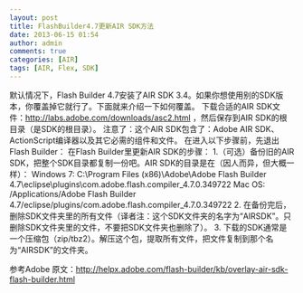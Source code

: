 ```yaml
---
layout: post
title: FlashBuilder4.7更新AIR SDK方法
date: 2013-06-15 01:54
author: admin
comments: true
categories: [AIR]
tags: [AIR, Flex, SDK]
---
```

默认情况下，Flash Builder 4.7安装了AIR SDK 3.4。如果你想使用别的SDK版本，你覆盖掉它就行了。下面就来介绍一下如何覆盖。
下载合适的AIR SDK文件：http://labs.adobe.com/downloads/asc2.html ，然后保存到AIR SDK的根目录（是SDK的根目录）。
注意了：这个AIR SDK包含了：Adobe AIR SDK、ActionScript编译器以及其它必需的组件和文件。
在进入以下步骤前，先退出Flash Builder：
在Flash Builder里更新AIR SDK的步骤：
1.（可选）备份旧的AIR SDK，把整个SDK目录都复制一份吧。AIR SDK的目录是在（因人而异，但大概一样）：
Windows 7: C:\Program Files (x86)\Adobe\Adobe Flash Builder 4.7\eclipse\plugins\com.adobe.flash.compiler_4.7.0.349722
Mac OS: /Applications/Adobe Flash Builder 4.7/eclipse/plugins/com.adobe.flash.compiler_4.7.0.349722
2. 在备份完后，删除SDK文件夹里的所有文件（译者注：这个SDK文件夹的名字为“AIRSDK”。只删除SDK文件夹里的文件，不要把SDK文件夹也删除了）。
3. 下载的SDK通常是一个压缩包（zip/tbz2）。解压这个包，提取所有文件，把文件复制到那个名为“AIRSDK”的文件夹。

参考Adobe 原文：http://helpx.adobe.com/flash-builder/kb/overlay-air-sdk-flash-builder.html
